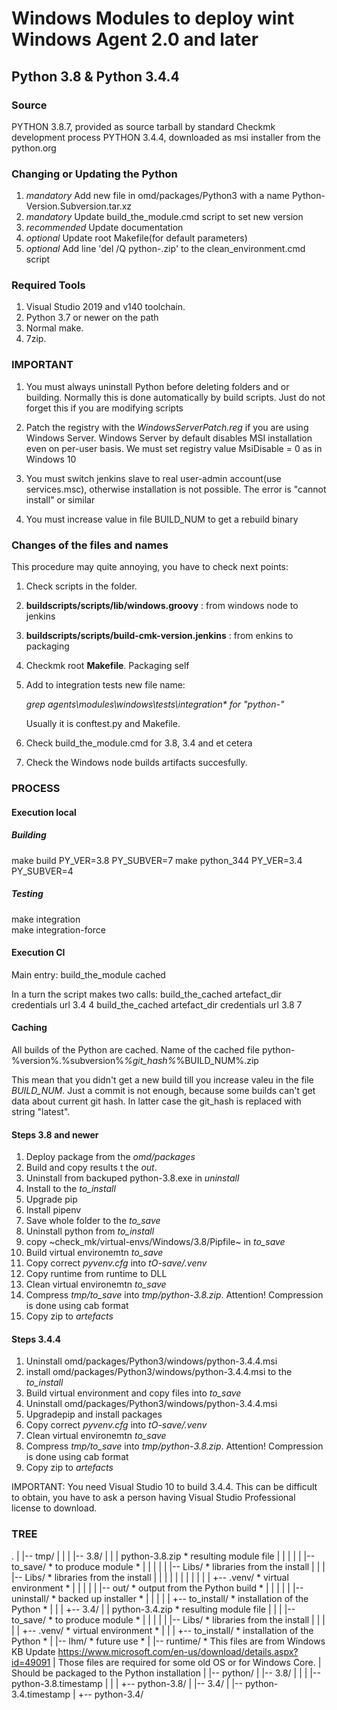 # Windows Modules to deploy wint Windows Agent 2.0 and later

## Python 3.8 & Python 3.4.4

### Source

PYTHON 3.8.7, provided as source tarball by standard Checkmk development process
PYTHON 3.4.4, downloaded as msi installer from the python.org

### Changing or Updating the Python

1. _mandatory_   Add new file in omd/packages/Python3 with a name Python-Version.Subversion.tar.xz
2. _mandatory_   Update build_the_module.cmd script to set new version
3. _recommended_ Update documentation
4. _optional_    Update root Makefile(for default parameters)
5. _optional_    Add line 'del /Q python-<Version>.zip' to the clean_environment.cmd script

### Required Tools

1. Visual Studio 2019 and v140 toolchain.
2. Python 3.7 or newer on the path
3. Normal make.
4. 7zip.

### IMPORTANT

1. You must always uninstall Python before deleting folders and or building.
Normally this is done automatically by build scripts. Just do not forget this 
if you are modifying scripts

2. Patch the registry with the *WindowsServerPatch.reg* if you are using Windows Server.
Windows Server by default disables MSI installation even on per-user basis. 
We must set registry value MsiDisable = 0 as in Windows 10

3. You must switch jenkins slave to real user-admin account(use services.msc), otherwise 
installation is not possible. The error is "cannot install" or similar

4. You must increase value in file BUILD_NUM to get a rebuild binary

### Changes of the files and names

This procedure may quite annoying, you have to check next points:

1. Check scripts in the folder. 
2. **buildscripts/scripts/lib/windows.groovy** : from windows node to jenkins
3. **buildscripts/scripts/build-cmk-version.jenkins** : from enkins to packaging
4. Checkmk root **Makefile**. Packaging self
5. Add to integration tests new file name:
 
   *grep agents\modules\windows\tests\integration\* for "python-"*
    
   Usually it is conftest.py and Makefile.

6. Check build_the_module.cmd for 3.8, 3.4 and et cetera
7. Check the Windows node builds artifacts succesfully.

### PROCESS

#### Execution local

##### Building
make build PY_VER=3.8 PY_SUBVER=7
make python_344 PY_VER=3.4 PY_SUBVER=4

##### Testing
make integration    
make integration-force


#### Execution CI

Main entry:
build_the_module cached

In a turn the script makes two calls:
build_the_cached artefact_dir credentials url 3.4 4
build_the_cached artefact_dir credentials url 3.8 7

#### Caching

All builds of the Python are cached. 
Name of the cached file
python-%version%.%subversion%_%git_hash%_%BUILD_NUM%.zip

This mean that you didn't get a new build till you increase valeu in the file *BUILD_NUM*.
Just a commit is not enough, because some builds can't get data about current git hash. 
In latter case the git_hash is replaced with string "latest".


#### Steps 3.8 and newer

1. Deploy package from the *omd/packages*
2. Build  and copy results t the *out*.
3. Uninstall from backuped python-3.8.exe in *uninstall*
4. Install to the *to_install*
5. Upgrade pip 
6. Install pipenv
7. Save whole folder to the *to_save*
8. Uninstall python from *to_install*
9. copy ~check_mk/virtual-envs/Windows/3.8/Pipfile~ in *to_save*
10. Build virtual environemtn *to_save* 
11. Copy correct *pyvenv.cfg* into *tO-save/.venv*
12. Copy runtime from runtime to DLL
13. Clean virtual environemtn *to_save*
14. Compress *tmp/to_save* into *tmp/python-3.8.zip*. Attention! Compression is done using cab format
15. Copy zip to *artefacts*

#### Steps 3.4.4

1. Uninstall omd/packages/Python3/windows/python-3.4.4.msi
2. install omd/packages/Python3/windows/python-3.4.4.msi to the *to_install*
3. Build virtual environment and copy files into *to_save*
4. Uninstall omd/packages/Python3/windows/python-3.4.4.msi
5. Upgradepip and install packages
6. Copy correct *pyvenv.cfg* into *tO-save/.venv*
7. Clean virtual environemtn *to_save*
8. Compress *tmp/to_save* into *tmp/python-3.8.zip*. Attention! Compression is done using cab format
9. Copy zip to *artefacts*

IMPORTANT: You need Visual Studio 10 to build 3.4.4. 
This can be difficult to obtain, you have to ask a person having Visual Studio Professional license to download.

### TREE

.
|
|-- tmp/
|    |
|    |-- 3.8/
|    |      |   python-3.8.zip  * resulting module file
|    |      |
|    |      |-- to_save/		* to produce module *
|    |      |
|    |      |-- Libs/           * libraries from the install
|    |      |    |-- Libs/      * libraries from the install
|    |      |    |
|    |      |    |
|    |      |    +-- .venv/	    * virtual environment *
|    |      |
|    |      |-- out/		    * output from the Python build *
|    |      |
|    |      |-- uninstall/	    * backed up installer *
|    |      |
|    |      +-- to_install/	    * installation of the Python *
|    |
|    +-- 3.4/
|           |   python-3.4.zip  * resulting module file
|           |
|           |-- to_save/		* to produce module *
|           |    |
|           |    |-- Libs/      * libraries from the install
|           |    |
|           |    +-- .venv/	    * virtual environment *
|           |
|           +-- to_install/	    * installation of the Python *
|
|-- lhm/                * future use *
|
|-- runtime/            * This files are from Windows KB Update https://www.microsoft.com/en-us/download/details.aspx?id=49091
|                         Those files are required for some old OS or for Windows Core.
|                         Should be packaged to the Python installation
|
|-- python/
     |
     |-- 3.8/
     |       |
     |       |-- python-3.8.timestamp
     |       |
     |       +-- python-3.8/
     |
     |-- 3.4/
             |
             |-- python-3.4.timestamp
             |
             +-- python-3.4/
